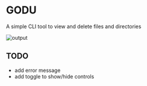 # GODU

A simple CLI tool to view and delete files and directories

![output](https://github.com/frogfreg/godu/assets/34764631/2ae06557-ec81-46b7-b92c-dd5a17ed5e49)

## TODO

- add error message 
- add toggle to show/hide controls
